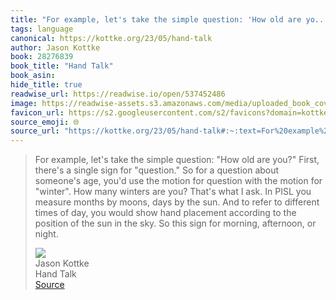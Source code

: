```yaml
---
title: "For example, let's take the simple question: 'How old are yo..."
tags: language
canonical: https://kottke.org/23/05/hand-talk
author: Jason Kottke
book: 28276839
book_title: "Hand Talk"
book_asin: 
hide_title: true
readwise_url: https://readwise.io/open/537452486
image: https://readwise-assets.s3.amazonaws.com/media/uploaded_book_covers/profile_265723/sddefault_3olFUCo.jpg
favicon_url: https://s2.googleusercontent.com/s2/favicons?domain=kottke.org
source_emoji: 🌐
source_url: "https://kottke.org/23/05/hand-talk#:~:text=For%20example%2C%20let%27s,afternoon%2C%20or%20night."
---
```


> For example, let's take the simple question: "How old are you?" First, there's a single sign for "question." So for a question about someone's age, you'd use the motion for question with the motion for "winter". How many winters are you? That's what I ask. In PISL you measure months by moons, days by the sun. And to refer to different times of day, you would show hand placement according to the position of the sun in the sky. So this sign for morning, afternoon, or night.
> <div class="quoteback-footer"><div class="quoteback-avatar"><img class="mini-favicon" src="https://s2.googleusercontent.com/s2/favicons?domain=kottke.org"></div><div class="quoteback-metadata"><div class="metadata-inner"><span style="display:none">FROM:</span><div aria-label="Jason Kottke" class="quoteback-author"> Jason Kottke</div><div aria-label="Hand Talk" class="quoteback-title"> Hand Talk</div></div></div><div class="quoteback-backlink"><a target="_blank" aria-label="go to the full text of this quotation" rel="noopener" href="https://kottke.org/23/05/hand-talk#:~:text=For%20example%2C%20let%27s,afternoon%2C%20or%20night." class="quoteback-arrow"> Source</a></div></div>